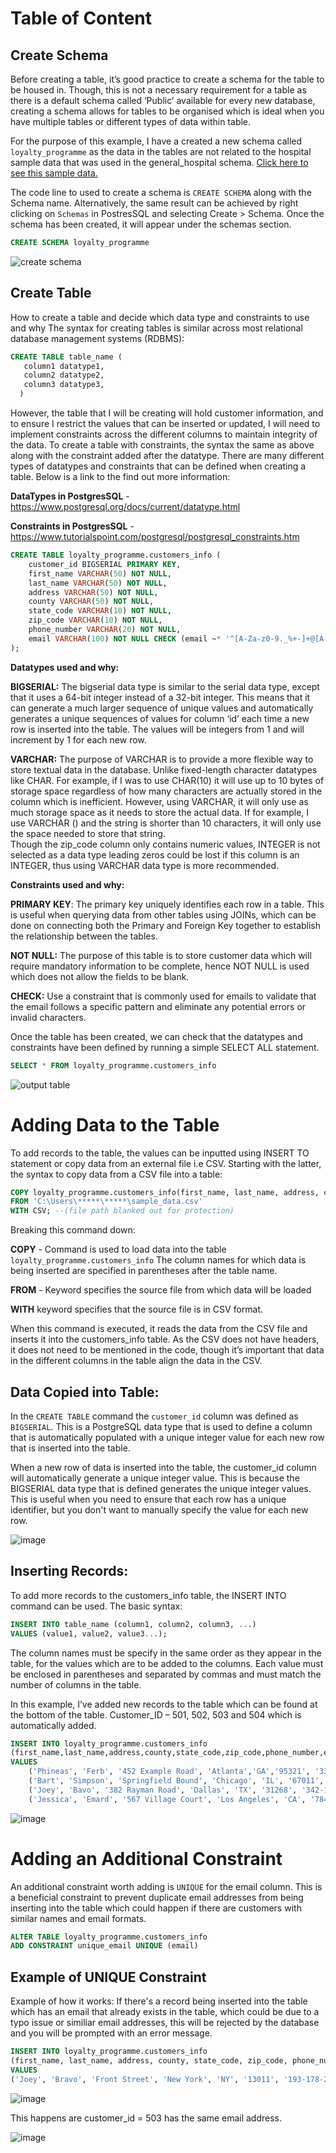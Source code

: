 # Table of Content

## Create Schema
Before creating a table, it’s good practice to create a schema for the table to be housed in. Though, this is not a necessary requirement for a table as there is a default schema called ‘Public’ available for every new database, creating a schema allows for tables to be organised which is ideal when you have multiple tables or different types of data within table. 

For the purpose of this example, I have a created a new schema called ````loyalty_programme```` as the data in the tables are not related to the hospital sample data that was used in the general_hospital schema. [Click here to see this sample data.](https://github.com/ellnathan/SQL-Hospital-Sample-Data)

The code line to used to create a schema is ```CREATE SCHEMA``` along with the Schema name. Alternatively, the same result can be achieved by right clicking on ```Schemas``` in PostresSQL and selecting Create > Schema. Once the schema has been created, it will appear under the schemas section. 

````sql
CREATE SCHEMA loyalty_programme
````
![create schema](https://user-images.githubusercontent.com/121811651/224580525-8a3dd6d5-bf45-4de9-a0d0-81e8880d573e.png)

## Create Table
How to create a table and decide which data type and constraints to use and why
The syntax for creating tables is similar across most relational database management systems (RDBMS):

````sql
CREATE TABLE table_name (
   column1 datatype1,
   column2 datatype2,
   column3 datatype3,
  )
  ````
  
However, the table that I will be creating will hold customer information, and to ensure I restrict the values that can be inserted or updated, I will need to implement constraints across the different columns to maintain integrity of the data. To create a table with constraints, the syntax the same as above along with the constraint added after the datatype. 
There are many different types of datatypes and constraints that can be defined when creating a table. Below is a link to the find out more information:

**DataTypes in PostgresSQL** - https://www.postgresql.org/docs/current/datatype.html

**Constraints in PostgresSQL** - https://www.tutorialspoint.com/postgresql/postgresql_constraints.htm

```sql
CREATE TABLE loyalty_programme.customers_info (
    customer_id BIGSERIAL PRIMARY KEY,
    first_name VARCHAR(50) NOT NULL,
    last_name VARCHAR(50) NOT NULL,
    address VARCHAR(50) NOT NULL,
    county VARCHAR(50) NOT NULL,
    state_code VARCHAR(10) NOT NULL,
    zip_code VARCHAR(10) NOT NULL,
    phone_number VARCHAR(20) NOT NULL,
    email VARCHAR(100) NOT NULL CHECK (email ~* '^[A-Za-z0-9._%+-]+@[A-Za-z0-9.-]+\.[A-Za-z]{2,}$')
);

````

**Datatypes used and why:**

**BIGSERIAL:** The bigserial data type is similar to the serial data type, except that it uses a 64-bit integer instead of a 32-bit integer. This means that it can generate a much larger sequence of unique values and automatically generates a unique sequences of values for column ‘id’ each time a new row is inserted into the table. The values will be integers from 1 and will increment by 1 for each new row.

**VARCHAR:** The purpose of VARCHAR is to provide a more flexible way to store textual data in the database. Unlike fixed-length character datatypes like CHAR. For example, if I was to use CHAR(10) it will use up to 10 bytes of storage space regardless of how many characters are actually stored in the column which is inefficient. However, using VARCHAR, it will only use as much storage space as it needs to store the actual data. If for example, I use VARCHAR () and the string is shorter than 10 characters, it will only use the space needed to store that string.  
Though the zip_code column only contains numeric values, INTEGER is not selected as a data type leading zeros could be lost if this column is an INTEGER, thus using VARCHAR data type is more recommended.


**Constraints used and why:**

**PRIMARY KEY**: The primary key uniquely identifies each row in a table. This is useful when querying data from other tables using JOINs, which can be done on connecting both the Primary and Foreign Key together to establish the relationship between the tables.

**NOT NULL:** The purpose of this table is to store customer data which will require mandatory information to be complete, hence NOT NULL is used which does not allow the fields to be blank.

**CHECK:** Use a constraint that is commonly used for emails to validate that the email follows a specific pattern and eliminate any potential errors or invalid characters. 

Once the table has been created, we can check that the datatypes and constraints have been defined by running a simple SELECT ALL statement.

````sql
SELECT * FROM loyalty_programme.customers_info
````
![output table](https://user-images.githubusercontent.com/121811651/224580953-7f691356-af34-4637-a7b1-243e68631a1f.png)

# Adding Data to the Table
To add records to the table, the values can be inputted using INSERT TO statement or copy data from an external file i.e CSV. Starting with the latter, the syntax to copy data from a CSV file into a table:

````sql
COPY loyalty_programme.customers_info(first_name, last_name, address, county, state_code, zip_code, phone_number, email)
FROM 'C:\Users\*****\*****\sample_data.csv'
WITH CSV; --(file path blanked out for protection)
````
Breaking this command down:

**COPY** - Command is used to load data into the table ```loyalty_programme.customers_info``` The column names for which data is being inserted are specified in parentheses after the table name.

**FROM** - Keyword specifies the source file from which data will be loaded

**WITH** keyword specifies that the source file is in CSV format.

When this command is executed, it reads the data from the CSV file and inserts it into the customers_info table. As the CSV does not have headers, it does not need to be mentioned in the code, though it’s important that data in the different columns in the table align the data in the CSV.

## Data Copied into Table:
In the ```CREATE TABLE``` command the ```customer_id``` column was defined as ```BIGSERIAL```. This is a PostgreSQL data type that is used to define a column that is automatically populated with a unique integer value for each new row that is inserted into the table.

When a new row of data is inserted into the table, the customer_id column will automatically generate a unique integer value. This is because the BIGSERIAL data type that is defined generates the unique integer values. This is useful when you need to ensure that each row has a unique identifier, but you don't want to manually specify the value for each new row. 

![image](https://user-images.githubusercontent.com/121811651/225487194-f8fa7039-261a-46f1-9bd1-f30951ce43c3.png)


## Inserting Records:

To add more records to the customers_info table, the INSERT INTO command can be used. The basic syntax:

````sql
INSERT INTO table_name (column1, column2, column3, ...)
VALUES (value1, value2, value3...);
````
The column names must be specify in the same order as they appear in the table, for the values which are to be added to the columns. Each value must be enclosed in parentheses and separated by commas and must match the number of columns in the table.

In this example, I’ve added new records to the table which can be found at the bottom of the table. Customer_ID – 501, 502, 503 and 504 which is automatically added.

```sql
INSERT INTO loyalty_programme.customers_info
(first_name,last_name,address,county,state_code,zip_code,phone_number,email)
VALUES
	('Phineas', 'Ferb', '452 Example Road', 'Atlanta','GA','95321', '332-452-1344', 'phineas.ferb@gmail.com')
	('Bart', 'Simpson', 'Springfield Bound', 'Chicago', 'IL', '67011', '462-722-7034', 'bsimpson@aol.com'),
	('Joey', 'Bavo', '382 Rayman Road', 'Dallas', 'TX', '31268', '342-102-1255', 'joeyb@live.com'),
	('Jessica', 'Emard', '567 Village Court', 'Los Angeles', 'CA', '78489', '914-522-6755', 'jemard@gmail.com');
```
![image](https://user-images.githubusercontent.com/121811651/225788598-55a97049-b3a7-4c3e-a294-076a7450e2ec.png)

# Adding an Additional Constraint

An additional constraint worth adding is ```UNIQUE``` for the email column. This is a beneficial constraint to prevent duplicate email addresses from being inserting into the table which could happen if there are customers with similar names and email formats.

```sql
ALTER TABLE loyalty_programme.customers_info
ADD CONSTRAINT unique_email UNIQUE (email)
````
## Example of UNIQUE Constraint

Example of how it works:
If there's a record being inserted into the table which has an email that already exists in the table, which could be due to a typo issue or similiar email addresses, this will be rejected by the database and you will be prompted with an error message.
``` sql
INSERT INTO loyalty_programme.customers_info
(first_name, last_name, address, county, state_code, zip_code, phone_number, email)
VALUES
('Joey', 'Bravo', 'Front Street', 'New York', 'NY', '13011', '193-178-2874', 'joeyb@live.com')
```	
![image](https://user-images.githubusercontent.com/121811651/225794800-ad9d5b75-1524-44d5-a2a9-75695f6e50c0.png)

This happens are customer_id = 503 has the same email address.

![image](https://user-images.githubusercontent.com/121811651/225795580-e00c0a53-a0ae-45b8-ac36-07a3d58f5dca.png)






